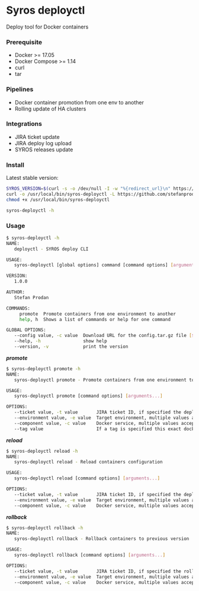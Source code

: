 # Syros deployctl

Deploy tool for Docker containers

### Prerequisite

* Docker >= 17.05
* Docker Compose >= 1.14
* curl
* tar

### Pipelines

* Docker container promotion from one env to another
* Rolling update of HA clusters

### Integrations

* JIRA ticket update
* JIRA deploy log upload
* SYROS releases update 

### Install

Latest stable version:

```bash
SYROS_VERSION=$(curl -s -o /dev/null -I -w "%{redirect_url}\n" https://github.com/stefanprodan/syros/releases/latest | grep -oP "[0-9]+(\.[0-9]+)+$")
curl -o /usr/local/bin/syros-deployctl -L https://github.com/stefanprodan/syros/releases/download/$SYROS_VERSION/syros-deployctl
chmod +x /usr/local/bin/syros-deployctl

syros-deployctl -h

```

### Usage

```bash
$ syros-deployctl -h
NAME:
   deployctl - SYROS deploy CLI

USAGE:
   syros-deployctl [global options] command [command options] [arguments...]

VERSION:
   1.0.0

AUTHOR:
   Stefan Prodan

COMMANDS:
     promote  Promote containers from one environment to another
     help, h  Shows a list of commands or help for one command

GLOBAL OPTIONS:
   --config value, -c value  Download URL for the config.tar.gz file [$DCTL_CONFIG_URL]
   --help, -h                show help
   --version, -v             print the version
```

***promote***

```bash
$ syros-deployctl promote -h
NAME:
   syros-deployctl promote - Promote containers from one environment to another

USAGE:
   syros-deployctl promote [command options] [arguments...]

OPTIONS:
   --ticket value, -t value       JIRA ticket ID, if specified the deploy log will be posted on the ticket
   --environment value, -e value  Target environment, multiple values accepted
   --component value, -c value    Docker service, multiple values accepted
   --tag value                    If a tag is specified this exact docker image tag will be deployed
```

***reload***

```bash
$ syros-deployctl reload -h
NAME:
   syros-deployctl reload - Reload containers configuration

USAGE:
   syros-deployctl reload [command options] [arguments...]

OPTIONS:
   --ticket value, -t value       JIRA ticket ID, if specified the deploy log will be posted on the ticket
   --environment value, -e value  Target environment, multiple values accepted
   --component value, -c value    Docker service, multiple values accepted
```

***rollback***

```bash
$ syros-deployctl rollback -h
NAME:
   syros-deployctl rollback - Rollback containers to previous version

USAGE:
   syros-deployctl rollback [command options] [arguments...]

OPTIONS:
   --ticket value, -t value       JIRA ticket ID, if specified the rollback log will be posted on the ticket
   --environment value, -e value  Target environment, multiple values accepted
   --component value, -c value    Docker service, multiple values accepted
```
